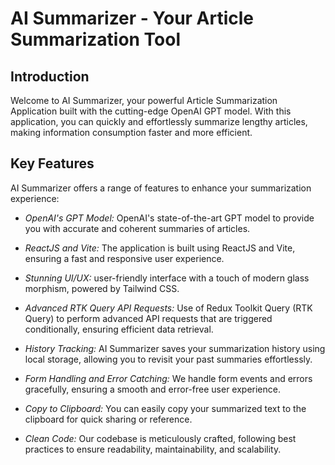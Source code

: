 # AI Summarizer - Your Article Summarization Tool


## Introduction
Welcome to AI Summarizer, your powerful Article Summarization Application built with the cutting-edge OpenAI GPT model. With this application, you can quickly and effortlessly summarize lengthy articles, making information consumption faster and more efficient.

## Key Features
AI Summarizer offers a range of features to enhance your summarization experience:

- *OpenAI's GPT Model:*  OpenAI's state-of-the-art GPT model to provide you with accurate and coherent summaries of articles.

- *ReactJS and Vite:* The application is built using ReactJS and Vite, ensuring a fast and responsive user experience.

- *Stunning UI/UX:*  user-friendly interface with a touch of modern glass morphism, powered by Tailwind CSS.

- *Advanced RTK Query API Requests:*  Use of Redux Toolkit Query (RTK Query) to perform advanced API requests that are triggered conditionally, ensuring efficient data retrieval.

- *History Tracking:* AI Summarizer saves your summarization history using local storage, allowing you to revisit your past summaries effortlessly.

- *Form Handling and Error Catching:* We handle form events and errors gracefully, ensuring a smooth and error-free user experience.

- *Copy to Clipboard:* You can easily copy your summarized text to the clipboard for quick sharing or reference.

- *Clean Code:* Our codebase is meticulously crafted, following best practices to ensure readability, maintainability, and scalability.


